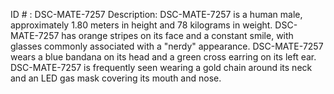 ID # : DSC-MATE-7257
Description: DSC-MATE-7257 is a human male, approximately 1.80 meters in height and 78 kilograms in weight. DSC-MATE-7257 has orange stripes on its face and a constant smile, with glasses commonly associated with a "nerdy" appearance. DSC-MATE-7257 wears a blue bandana on its head and a green cross earring on its left ear. DSC-MATE-7257 is frequently seen wearing a gold chain around its neck and an LED gas mask covering its mouth and nose.